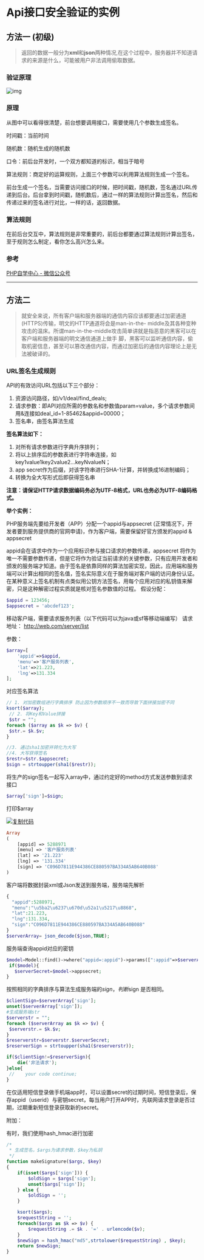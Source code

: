 #	Api接口安全验证的实例

##	方法一 (初级)



> ​	返回的数据一般分为**xml**和**json**两种情况,在这个过程中，服务器并不知道请求的来源是什么，可能被用户非法调用偷取数据。

### 验证原理

![img](../static/640.webp)

###	原理

从图中可以看得很清楚，前台想要调用接口，需要使用几个参数生成签名。

时间戳：当前时间

随机数：随机生成的随机数

口令：前后台开发时，一个双方都知道的标识，相当于暗号

算法规则：商定好的运算规则，上面三个参数可以利用算法规则生成一个签名。

前台生成一个签名，当需要访问接口的时候，把时间戳，随机数，签名通过URL传递到后台。后台拿到时间戳，随机数后，通过一样的算法规则计算出签名，然后和传递过来的签名进行对比，一样的话，返回数据。



### 算法规则

在前后台交互中，算法规则是非常重要的，前后台都要通过算法规则计算出签名，至于规则怎么制定，看你怎么高兴怎么来。



### 参考

[PHP自学中心 - 微信公众号](https://mp.weixin.qq.com/s?__biz=MzIxMDA0OTcxNA==&mid=2654257218&idx=1&sn=2f39f300d33b62f643ed9aee27ef9576&chksm=8caaef9fbbdd66896836300e8aea73ac1f780c2ac742ce5b2e8fff9c4a52a4e7ad421c4103df&mpshare=1&scene=1&srcid=1009d0K4vA9jgN4ahv0oNEbX#rd)





------



## 	方法二

> ​	就安全来说，所有客户端和服务器端的通信内容应该都要通过加密通道(HTTPS)传输，明文的HTTP通道将会是man-in-the- middle及其各种变种攻击的温床。所谓man-in-the-middle攻击简单讲就是指恶意的黑客可以在客户端和服务器端的明文通信通道上做手 脚，黑客可以监听通信内容，偷取机密信息，甚至可以篡改通信内容，而通过加密后的通信内容理论上是无法被破译的。

### URL签名生成规则

API的有效访问URL包括以下三个部分： 

1. 资源访问路径，如/v1/deal/find_deals; 
2. 请求参数：即API对应所需的参数名和参数值param=value，多个请求参数间用&连接如deal_id=1-85462&appid=00000； 
3. 签名串，由签名算法生成

**签名算法如下：**

1. 对所有请求参数进行字典升序排列；  
2.  将以上排序后的参数表进行字符串连接，如key1value1key2value2...keyNvalueN； 
3. app secret作为后缀，对该字符串进行SHA-1计算，并转换成16进制编码；  
4.  转换为全大写形式后即获得签名串

**注意：请保证HTTP请求数据编码务必为UTF-8格式，URL也务必为UTF-8编码格式。**

 **举个实例：**

PHP服务端先要给开发者（APP）分配一个appid与appsecret (正常情况下，开发者要到服务提供商的官网申请)，作为客户端，需要保留好官方颁发的appid & appsecret 

appid会在请求中作为一个应用标识参与接口请求的参数传递，appsecret 将作为唯一不需要参数传递，但是它将作为验证当前请求的关键参数，只有应用开发者和颁发的服务端才知道。由于签名是依靠同样的算法加密实现，因此，应用端和服务端可以计算出相同的签名值，签名实际意义在于服务端对客户端的访问身份认证。在某种意义上签名机制有点类似用公钥方法签名，用每个应用对应的私钥值来解密，只是这种解密过程实质就是核对签名参数值的过程。
假设分配：

```php
$appid = 123456;
$appsecret = 'abcdef123';
```

移动客户端，需要请求服务列表（以下代码可以为java或sf等移动端编写）
请求地址： http://web.com/server/list

参数：

```php
$array=[
    'appid'=>$appid,
    'menu'=>'客户服务列表',
    'lat'=>21.223,
    'lng'=>131.334
];
```

对应签名算法

```php
// 1. 对加密数组进行字典排序 防止因为参数顺序不一致而导致下面拼接加密不同
ksort($array);
 // 2. 将Key和Value拼接
 $str = "";
foreach ($array as $k => $v) {
 $str.= $k.$v;
}

//3. 通过sha1加密并转化为大写
//4. 大写获得签名
$restr=$str.$appsecret;
$sign = strtoupper(sha1($restr)); 
```

将生产的sign签名一起写入array中，通过约定好的method方式发送参数到请求接口

```php
$array['sign']=$sign;
```

打印$array

[![复制代码](../static/copycode-1555077823424.gif)](javascript:void(0);)

```php
Array
(
    [appid] => 5288971
    [menu] => '客户服务列表'
    [lat] => '21.223'
    [lng] => '131.334'
    [sign] => 'C096D7811E944386CE880597BA334A5AB640B088'
)
```

客户端将数据封装xml或Json发送到服务端，服务端先解析

```php
{
  "appid":5288971,
  "menu":"\u5ba2\u6237\u670d\u52a1\u5217\u8868",
  "lat":21.223,
  "lng":131.334,
  "sign":"C096D7811E944386CE880597BA334A5AB640B088"
}
$serverArray= json_decode($json,TRUE);
```

服务端查询appid对应的密钥

```php
$model=Model::find()->where("appid=:appid")->params([":appid"=>$serverArray['appid']])->one();
 if($model){
   $serverSecret=$model->appsecret;
}
```

 按照相同的字典排序与算法生成服务端的$sign ，判断$sign 是否相同。

```php
$clientSign=$serverArray['sign'];
unset($serverArray['sign']);
#生成服务端str
$serverstr = "";
foreach ($serverArray as $k => $v) {
 $serverstr.= $k.$v;
}
$reserverstr=$serverstr.$serverSecret;
$reserverSign = strtoupper(sha1($reserverstr));

if($clientSign!=$reserverSign){
    die('非法请求');
}else{
 //    your code continue;
}
```

在仅适用短信登录做手机端app时，可以设置secret的过期时间，短信登录后，保存appid（userid）与密钥secret，每当用户打开APP时，先联网请求登录是否过期，过期重新短信登录获取新的secret。

附加：

有时，我们使用hash_hmac进行加密

```php
/*
 * 生成签名，$args为请求参数，$key为私钥
 */
function makeSignature($args, $key)
{
    if(isset($args['sign'])) {
        $oldSign = $args['sign'];
        unset($args['sign']);
    } else {
        $oldSign = '';
    }

    ksort($args);
    $requestString = '';
    foreach($args as $k => $v) {
        $requestString .= $k . '=' . urlencode($v);
    }
    $newSign = hash_hmac("md5",strtolower($requestString) , $key);
    return $newSign;
}
```


